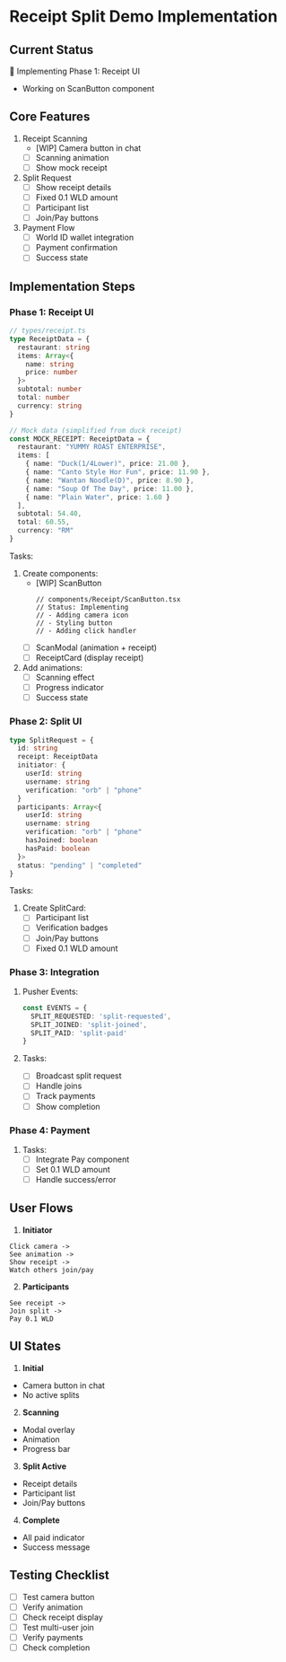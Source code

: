 # Receipt Split Demo Implementation

## Current Status
🚧 Implementing Phase 1: Receipt UI
- Working on ScanButton component

## Core Features
1. Receipt Scanning
   - [WIP] Camera button in chat
   - [ ] Scanning animation
   - [ ] Show mock receipt

2. Split Request
   - [ ] Show receipt details
   - [ ] Fixed 0.1 WLD amount
   - [ ] Participant list
   - [ ] Join/Pay buttons

3. Payment Flow
   - [ ] World ID wallet integration
   - [ ] Payment confirmation
   - [ ] Success state

## Implementation Steps

### Phase 1: Receipt UI
```typescript
// types/receipt.ts
type ReceiptData = {
  restaurant: string
  items: Array<{
    name: string
    price: number
  }>
  subtotal: number
  total: number
  currency: string
}

// Mock data (simplified from duck receipt)
const MOCK_RECEIPT: ReceiptData = {
  restaurant: "YUMMY ROAST ENTERPRISE",
  items: [
    { name: "Duck(1/4Lower)", price: 21.00 },
    { name: "Canto Style Hor Fun", price: 11.90 },
    { name: "Wantan Noodle(D)", price: 8.90 },
    { name: "Soup Of The Day", price: 11.00 },
    { name: "Plain Water", price: 1.60 }
  ],
  subtotal: 54.40,
  total: 60.55,
  currency: "RM"
}
```

Tasks:
1. Create components:
   - [WIP] ScanButton
     ```tsx
     // components/Receipt/ScanButton.tsx
     // Status: Implementing
     // - Adding camera icon
     // - Styling button
     // - Adding click handler
     ```
   - [ ] ScanModal (animation + receipt)
   - [ ] ReceiptCard (display receipt)

2. Add animations:
   - [ ] Scanning effect
   - [ ] Progress indicator
   - [ ] Success state

### Phase 2: Split UI
```typescript
type SplitRequest = {
  id: string
  receipt: ReceiptData
  initiator: {
    userId: string
    username: string
    verification: "orb" | "phone"
  }
  participants: Array<{
    userId: string
    username: string
    verification: "orb" | "phone"
    hasJoined: boolean
    hasPaid: boolean
  }>
  status: "pending" | "completed"
}
```

Tasks:
1. Create SplitCard:
   - [ ] Participant list
   - [ ] Verification badges
   - [ ] Join/Pay buttons
   - [ ] Fixed 0.1 WLD amount

### Phase 3: Integration
1. Pusher Events:
   ```typescript
   const EVENTS = {
     SPLIT_REQUESTED: 'split-requested',
     SPLIT_JOINED: 'split-joined',
     SPLIT_PAID: 'split-paid'
   }
   ```

2. Tasks:
   - [ ] Broadcast split request
   - [ ] Handle joins
   - [ ] Track payments
   - [ ] Show completion

### Phase 4: Payment
1. Tasks:
   - [ ] Integrate Pay component
   - [ ] Set 0.1 WLD amount
   - [ ] Handle success/error

## User Flows

1. **Initiator**
```
Click camera ->
See animation ->
Show receipt ->
Watch others join/pay
```

2. **Participants**
```
See receipt ->
Join split ->
Pay 0.1 WLD
```

## UI States

1. **Initial**
- Camera button in chat
- No active splits

2. **Scanning**
- Modal overlay
- Animation
- Progress bar

3. **Split Active**
- Receipt details
- Participant list
- Join/Pay buttons

4. **Complete**
- All paid indicator
- Success message

## Testing Checklist
- [ ] Test camera button
- [ ] Verify animation
- [ ] Check receipt display
- [ ] Test multi-user join
- [ ] Verify payments
- [ ] Check completion 